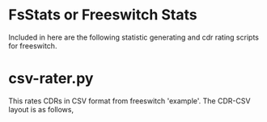 # FsStats or Freeswitch Stats
Included in here are the following statistic generating and cdr rating scripts for freeswitch.

# csv-rater.py
This rates CDRs in CSV format from freeswitch 'example'.
The CDR-CSV layout is as follows,
    <template name="example">"${caller_id_name}","${caller_id_number}","${destination_number}","${context}","${start_stamp}","${answer_stamp}","${end_stamp}","${duration}","${billsec}","${hangup_cause}","${uuid}","${bleg_uuid}","${accountcode}","${read_codec}","${write_codec}"</template>